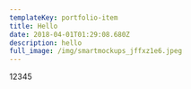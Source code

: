 ```yaml
---
templateKey: portfolio-item
title: Hello
date: 2018-04-01T01:29:08.680Z
description: hello
full_image: /img/smartmockups_jffxz1e6.jpeg
---
```

12345
